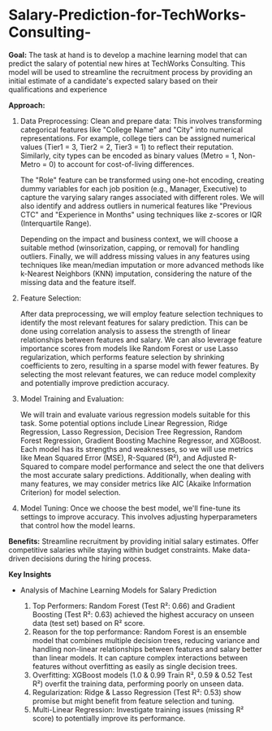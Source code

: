 # Salary-Prediction-for-TechWorks-Consulting-
**Goal:** The task at hand is to develop a machine learning model that can predict the salary of potential new hires at TechWorks Consulting. This model will be used to streamline the recruitment process by providing an initial estimate of a candidate's expected salary based on their qualifications and experience

**Approach:** 

1. Data Preprocessing:
   Clean and prepare data: This involves transforming categorical features like "College Name" and "City" into numerical representations. For example, college tiers can be assigned numerical values (Tier1 = 3, Tier2 = 2, Tier3 = 1) to reflect their reputation. Similarly, city types can be encoded as binary values (Metro = 1, Non-Metro = 0) to account for cost-of-living differences.  

   The "Role" feature can be transformed using one-hot encoding, creating dummy variables for each job position (e.g., Manager, Executive) to capture the varying salary ranges associated with different roles. We will also identify and address outliers in numerical features like "Previous CTC" and "Experience in Months" using techniques like z-scores or IQR (Interquartile Range).  

   Depending on the impact and business context, we will choose a suitable method (winsorization, capping, or removal) for handling outliers. Finally, we will address missing values in any features using techniques like mean/median imputation or more advanced methods like k-Nearest Neighbors (KNN) imputation, considering the nature of the missing data and the feature itself. 

2. Feature Selection:

   After data preprocessing, we will employ feature selection techniques to identify the most relevant features for salary prediction. This can be done using correlation analysis to assess the strength of linear relationships between features and salary. We can also leverage feature importance scores from models like Random Forest or use Lasso regularization, which performs feature selection by shrinking coefficients to zero, resulting in a sparse model with fewer features. By selecting the most relevant features, we can reduce model complexity and potentially improve prediction accuracy. 

3. Model Training and Evaluation:

   We will train and evaluate various regression models suitable for this task. Some potential options include Linear Regression, Ridge Regression, Lasso Regression, Decision Tree Regression, Random Forest Regression, Gradient Boosting Machine Regressor, and XGBoost. Each model has its strengths and weaknesses, so we will use metrics like Mean Squared Error (MSE), R-Squared (R²), and Adjusted R-Squared to compare model performance and select the one that delivers the most accurate salary predictions. Additionally, when dealing with many features, we may consider metrics like AIC (Akaike Information Criterion) for model selection. 

4. Model Tuning: Once we choose the best model, we'll fine-tune its settings to improve accuracy. This involves adjusting hyperparameters that control how the model learns. 

**Benefits:** 
Streamline recruitment by providing initial salary estimates. Offer competitive salaries while staying within budget constraints. Make data-driven decisions during the hiring process. 

**Key Insights** 

* Analysis of Machine Learning Models for Salary Prediction 

  1. Top Performers: Random Forest (Test R²: 0.66) and Gradient Boosting (Test R²: 0.63) achieved the highest accuracy on unseen data (test set) based on R² score.
  2. Reason for the top performance: Random Forest is an ensemble model that combines multiple decision trees, reducing variance and handling non-linear relationships between features and salary better than linear models. It can capture complex interactions between features without overfitting as easily as single decision trees.
  3. Overfitting: XGBoost models (1.0 & 0.99 Train R², 0.59 & 0.52 Test R²) overfit the training data, performing poorly on unseen data.
  4. Regularization: Ridge & Lasso Regression (Test R²: 0.53) show promise but might benefit from feature selection and tuning.
  5. Multi-Linear Regression: Investigate training issues (missing R² score) to potentially improve its performance. 
